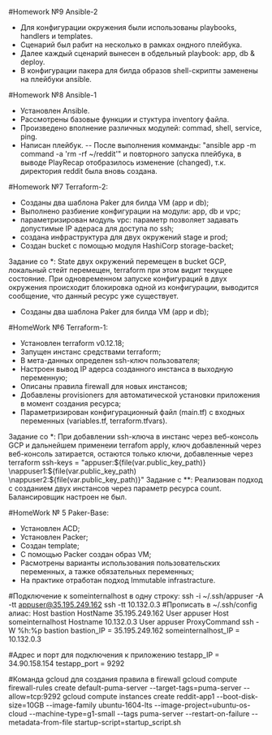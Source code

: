 #Homework №9 Ansible-2
- Для конфигурации окружения были использованы playbooks, handlers и templates.
- Сценарий был рабит на несколько в рамках ондного плейбука.
- Далее каждый сценарий вынесен в обдельный playbook: app, db & deploy.
- В конфигурации пакера для билда образов shell-скрипты заменены на плейбуки ansible.

#Homework №8 Ansible-1
- Установлен Ansible.
- Рассмотрены базовые функции и стуктура inventory файла.
- Произведено вполнение различных модулей: commad, shell, service, ping.
- Написан плейбук.
-- После выполнения комманды: "ansible app -m command -a 'rm -rf ~/reddit'" и повторного запуска плейбука,
 в выводе PlayRecap отобразилось изменение (changed), т.к. директория reddit была вновь создана.

#Homework №7 Terraform-2:
- Созданы два шаблона Paker для билда VM (app и db);
- Выполнено разбиение конфигурации на модули: app, db и vpc;
- параметризирован модуль vpc: параметр позволяет задавать допустимые IP адераса для доступа по ssh;
- создана инфраструктура для двух окружений stage и prod;
- Создан bucket c помощью модуля HashiCorp storage-backet;

Задание со *:
  State двух окружений перемещен в bucket GCP, локальный стейт перемещен,
terraform при этом видит текущее состояние.
  При одновременном запуске конфигураций в двух окружения происходит блокировка одной из конфигурации,
выводится сообщение, что данный ресурс уже существует.
- Созданы два шаблона Paker для билда VM (app и db);

#HomeWork №6 Terraform-1:

- Установлен terraform v0.12.18;
- Запущен инстанс средствами terraform;
- В мета-данных определен ssh-ключ пользователя;
- Настроен вывод IP адерса созданного инстанса в выходную переменную;
- Описаны правила  firewall для новых инстансов;
- Добавлены provisioners для автоматической установки приложения в момент создания ресурса;
- Параметризирован конфигурационный файл (main.tf) с входных переменных (variables.tf, terraform.tfvars).

Задание со *:
При добавлении ssh-ключа в инстанс через веб-консоль GCP и дальнейшем применеии terrafom apply,
ключ добавленный через веб-консоль затирается, остаются только ключи, добавленные через terraform
 ssh-keys = "appuser:${file(var.public_key_path)} \nappuser1:${file(var.public_key_path)
 \nappuser2:${file(var.public_key_path)}"
Задание с **:
Реализован подход с созданием двух инстансов через параметр ресурса count.
Балансировщик настроен не был.

#HomeWork № 5 Paker-Base:

- Установлен ACD;
- Установлен Packer;
- Создан template;
- С помощью Packer создан образ VM;
- Расмотрены варианты использования пользовательских переменных,
а тажке обязательных переменных;
- На практике отработан подход Immutable infrastracture.

#Подключение к someinternalhost в одну строку:
ssh -i ~/.ssh/appuser -A -tt  appuser@35.195.249.162 ssh -tt 10.132.0.3
#Прописать в ~/.ssh/config алиас:
Host bastion
	HostName 35.195.249.162
	User appuser
Host someinternalhost
	Hostname 10.132.0.3
	User appuser
	ProxyCommand ssh -W %h:%p bastion
bastion_IP = 35.195.249.162
someinternalhost_IP = 10.132.0.3

#Адрес и порт для подключения к приложению
testapp_IP = 34.90.158.154
testapp_port = 9292

#Команда gcloud для создания правила в firewall
gcloud compute firewall-rules create default-puma-server --target-tags=puma-server --allow=tcp:9292
gcloud compute instances create reddit-app1  --boot-disk-size=10GB   --image-family ubuntu-1604-lts   --image-project=ubuntu-os-cloud   --machine-type=g1-small   --tags puma-server   --restart-on-failure --metadata-from-file startup-script=startup_script.sh
